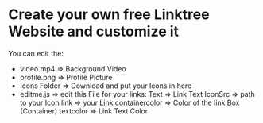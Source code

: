 # Create your own free Linktree Website and customize it

You can edit the:
  - video.mp4 => Background Video
  - profile.png => Profile Picture
  - Icons Folder => Download and put your Icons in here
  - editme.js => edit this File for your links:
    Text => Link Text
    IconSrc => path to your Icon
    link => your Link
    containercolor => Color of the link Box (Container)
    textcolor => Link Text Color

